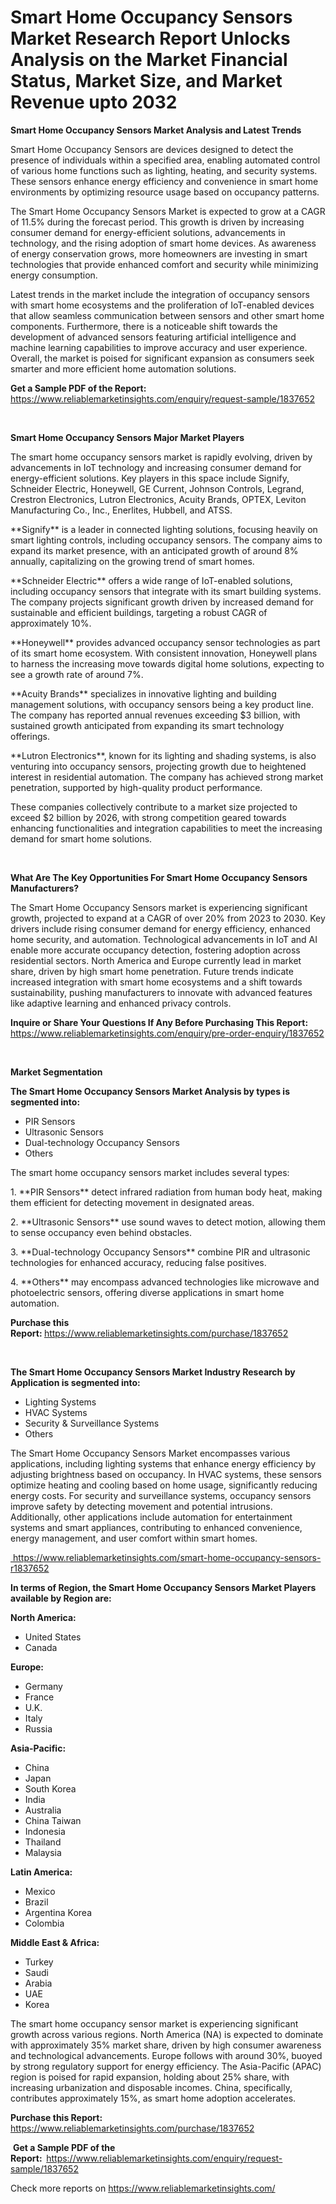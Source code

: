 <p><h1>Smart Home Occupancy Sensors Market Research Report Unlocks Analysis on the Market Financial Status, Market Size, and Market Revenue upto 2032</h1></p><p><strong>Smart Home Occupancy Sensors Market Analysis and Latest Trends</strong></p>
<p><p>Smart Home Occupancy Sensors are devices designed to detect the presence of individuals within a specified area, enabling automated control of various home functions such as lighting, heating, and security systems. These sensors enhance energy efficiency and convenience in smart home environments by optimizing resource usage based on occupancy patterns.</p><p>The Smart Home Occupancy Sensors Market is expected to grow at a CAGR of 11.5% during the forecast period. This growth is driven by increasing consumer demand for energy-efficient solutions, advancements in technology, and the rising adoption of smart home devices. As awareness of energy conservation grows, more homeowners are investing in smart technologies that provide enhanced comfort and security while minimizing energy consumption. </p><p>Latest trends in the market include the integration of occupancy sensors with smart home ecosystems and the proliferation of IoT-enabled devices that allow seamless communication between sensors and other smart home components. Furthermore, there is a noticeable shift towards the development of advanced sensors featuring artificial intelligence and machine learning capabilities to improve accuracy and user experience. Overall, the market is poised for significant expansion as consumers seek smarter and more efficient home automation solutions.</p></p>
<p><strong>Get a Sample PDF of the Report:&nbsp;</strong> <a href="https://www.reliablemarketinsights.com/enquiry/request-sample/1837652?utm_campaign=3583&utm_medium=2&utm_source=Github&utm_content=ia&utm_term=06042025&utm_id=smart-home-occupancy-sensors">https://www.reliablemarketinsights.com/enquiry/request-sample/1837652</a></p>
<p>&nbsp;</p>
<p><strong>Smart Home Occupancy Sensors Major Market Players</strong></p>
<p><p>The smart home occupancy sensors market is rapidly evolving, driven by advancements in IoT technology and increasing consumer demand for energy-efficient solutions. Key players in this space include Signify, Schneider Electric, Honeywell, GE Current, Johnson Controls, Legrand, Crestron Electronics, Lutron Electronics, Acuity Brands, OPTEX, Leviton Manufacturing Co., Inc., Enerlites, Hubbell, and ATSS.</p><p>**Signify** is a leader in connected lighting solutions, focusing heavily on smart lighting controls, including occupancy sensors. The company aims to expand its market presence, with an anticipated growth of around 8% annually, capitalizing on the growing trend of smart homes. </p><p>**Schneider Electric** offers a wide range of IoT-enabled solutions, including occupancy sensors that integrate with its smart building systems. The company projects significant growth driven by increased demand for sustainable and efficient buildings, targeting a robust CAGR of approximately 10%.</p><p>**Honeywell** provides advanced occupancy sensor technologies as part of its smart home ecosystem. With consistent innovation, Honeywell plans to harness the increasing move towards digital home solutions, expecting to see a growth rate of around 7%.</p><p>**Acuity Brands** specializes in innovative lighting and building management solutions, with occupancy sensors being a key product line. The company has reported annual revenues exceeding $3 billion, with sustained growth anticipated from expanding its smart technology offerings.</p><p>**Lutron Electronics**, known for its lighting and shading systems, is also venturing into occupancy sensors, projecting growth due to heightened interest in residential automation. The company has achieved strong market penetration, supported by high-quality product performance.</p><p>These companies collectively contribute to a market size projected to exceed $2 billion by 2026, with strong competition geared towards enhancing functionalities and integration capabilities to meet the increasing demand for smart home solutions.</p></p>
<p>&nbsp;</p>
<p><strong>What Are The Key Opportunities For Smart Home Occupancy Sensors Manufacturers?</strong></p>
<p><p>The Smart Home Occupancy Sensors market is experiencing significant growth, projected to expand at a CAGR of over 20% from 2023 to 2030. Key drivers include rising consumer demand for energy efficiency, enhanced home security, and automation. Technological advancements in IoT and AI enable more accurate occupancy detection, fostering adoption across residential sectors. North America and Europe currently lead in market share, driven by high smart home penetration. Future trends indicate increased integration with smart home ecosystems and a shift towards sustainability, pushing manufacturers to innovate with advanced features like adaptive learning and enhanced privacy controls.</p></p>
<p><strong>Inquire or Share Your Questions If Any Before Purchasing This Report:</strong> <a href="https://www.reliablemarketinsights.com/enquiry/pre-order-enquiry/1837652?utm_campaign=3583&utm_medium=2&utm_source=Github&utm_content=ia&utm_term=06042025&utm_id=smart-home-occupancy-sensors">https://www.reliablemarketinsights.com/enquiry/pre-order-enquiry/1837652</a></p>
<p>&nbsp;</p>
<p><strong>Market Segmentation</strong></p>
<p><strong>The Smart Home Occupancy Sensors Market Analysis by types is segmented into:</strong></p>
<p><ul><li>PIR Sensors</li><li>Ultrasonic Sensors</li><li>Dual-technology Occupancy Sensors</li><li>Others</li></ul></p>
<p><p>The smart home occupancy sensors market includes several types: </p><p>1. **PIR Sensors** detect infrared radiation from human body heat, making them efficient for detecting movement in designated areas.</p><p>2. **Ultrasonic Sensors** use sound waves to detect motion, allowing them to sense occupancy even behind obstacles. </p><p>3. **Dual-technology Occupancy Sensors** combine PIR and ultrasonic technologies for enhanced accuracy, reducing false positives. </p><p>4. **Others** may encompass advanced technologies like microwave and photoelectric sensors, offering diverse applications in smart home automation.</p></p>
<p><strong>Purchase this Report:&nbsp;</strong><a href="https://www.reliablemarketinsights.com/purchase/1837652?utm_campaign=3583&utm_medium=2&utm_source=Github&utm_content=ia&utm_term=06042025&utm_id=smart-home-occupancy-sensors">https://www.reliablemarketinsights.com/purchase/1837652</a></p>
<p>&nbsp;</p>
<p><strong>The Smart Home Occupancy Sensors Market Industry Research by Application is segmented into:</strong></p>
<p><ul><li>Lighting Systems</li><li>HVAC Systems</li><li>Security & Surveillance Systems</li><li>Others</li></ul></p>
<p><p>The Smart Home Occupancy Sensors Market encompasses various applications, including lighting systems that enhance energy efficiency by adjusting brightness based on occupancy. In HVAC systems, these sensors optimize heating and cooling based on home usage, significantly reducing energy costs. For security and surveillance systems, occupancy sensors improve safety by detecting movement and potential intrusions. Additionally, other applications include automation for entertainment systems and smart appliances, contributing to enhanced convenience, energy management, and user comfort within smart homes.</p></p>
<p><a href="https://www.reliablemarketinsights.com/smart-home-occupancy-sensors-r1837652?utm_campaign=3583&utm_medium=2&utm_source=Github&utm_content=ia&utm_term=06042025&utm_id=smart-home-occupancy-sensors">&nbsp;https://www.reliablemarketinsights.com/smart-home-occupancy-sensors-r1837652</a></p>
<p><strong>In terms of Region, the Smart Home Occupancy Sensors Market Players available by Region are:</strong></p>
<p>
    <p> <strong> North America: </strong>
        <ul>
            <li>United States</li>
            <li>Canada</li>
        </ul>
        </p> 
    <p> <strong> Europe: </strong>
        <ul>
            <li>Germany</li>
            <li>France</li>
            <li>U.K.</li>
            <li>Italy</li>
            <li>Russia</li>
        </ul>
        </p> 
    <p> <strong> Asia-Pacific: </strong>
        <ul>
            <li>China</li>
            <li>Japan</li>
            <li>South Korea</li>
            <li>India</li>
            <li>Australia</li>
            <li>China Taiwan</li>
            <li>Indonesia</li>
            <li>Thailand</li>
            <li>Malaysia</li>
        </ul>
        </p> 
    <p> <strong> Latin America: </strong>
        <ul>
            <li>Mexico</li>
            <li>Brazil</li>
            <li>Argentina Korea</li>
            <li>Colombia</li>
        </ul>
        </p> 
    <p> <strong> Middle East & Africa: </strong>
        <ul>
            <li>Turkey</li>
            <li>Saudi</li>
            <li>Arabia</li>
            <li>UAE</li>
            <li>Korea</li>
        </ul>
    </p>
    </p>
<p><p>The smart home occupancy sensor market is experiencing significant growth across various regions. North America (NA) is expected to dominate with approximately 35% market share, driven by high consumer awareness and technological advancements. Europe follows with around 30%, buoyed by strong regulatory support for energy efficiency. The Asia-Pacific (APAC) region is poised for rapid expansion, holding about 25% share, with increasing urbanization and disposable incomes. China, specifically, contributes approximately 15%, as smart home adoption accelerates.</p></p>
<p><strong>Purchase this Report: </strong><a href="https://www.reliablemarketinsights.com/purchase/1837652?utm_campaign=3583&utm_medium=2&utm_source=Github&utm_content=ia&utm_term=06042025&utm_id=smart-home-occupancy-sensors">https://www.reliablemarketinsights.com/purchase/1837652</a></p>
<p>&nbsp;<strong>Get a Sample PDF of the Report:&nbsp;&nbsp;</strong><a href="https://www.reliablemarketinsights.com/enquiry/request-sample/1837652?utm_campaign=3583&utm_medium=2&utm_source=Github&utm_content=ia&utm_term=06042025&utm_id=smart-home-occupancy-sensors">https://www.reliablemarketinsights.com/enquiry/request-sample/1837652</a></p>
<p><strong></strong></p>
<p>Check more reports on <a href="https://www.reliablemarketinsights.com/?utm_campaign=3583&utm_medium=2&utm_source=Github&utm_content=ia&utm_term=06042025&utm_id=smart-home-occupancy-sensors">https://www.reliablemarketinsights.com/</a></p>